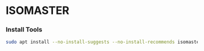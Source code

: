 # ISOMASTER

### Install Tools
```bash
sudo apt install --no-install-suggests --no-install-recommends isomaster
```